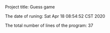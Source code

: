 Project title:
Guess game

The date of runing:
Sat Apr 18 08:54:52 CST 2020

The total number of lines of the program:
37
